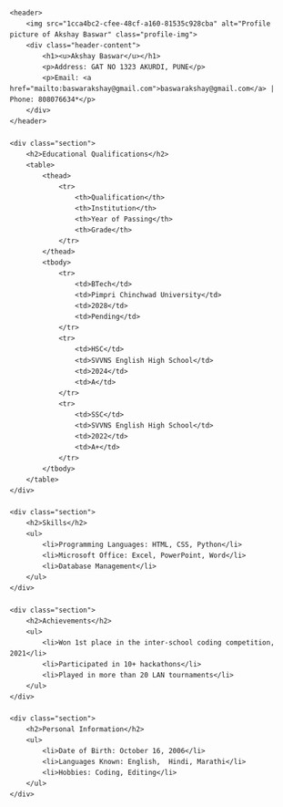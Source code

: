 <!DOCTYPE html>
<html lang="en">
<head>
    <meta charset="UTF-8">
    <meta name="viewport" content="width=device-width, initial-scale=1.0">
    <title>Resume</title>
    <style>
        body {
            font-family: 'Times New Roman', Consolas;
            margin: 20px;
            line-height: 1.6;
        }
        h1, h2 {
            color: #333;
        }
        table {
            width: 100%;
            border-collapse: collapse;
            margin-bottom: 20px;
        }
        table, th, td {
            border: 1px solid #ddd;
        }
        th, td {
            padding: 8px;
            text-align: left;
        }
        th {
            background-color: #f4f4f4;
        }
        .section {
            margin-bottom: 20px;
        }
        .profile-img {
            position: absolute;
            top: 20px;
            left: 20px; 
            border-radius: 10%; 
            width: 150px; 
            height: 150px; 
            object-fit: cover; 
        }
        .header-content {
            position: relative;
            padding-left: 180px; 
            overflow: auto;
        }
    </style>
</head>
<body>

    <header>
        <img src="1cca4bc2-cfee-48cf-a160-81535c928cba" alt="Profile picture of Akshay Baswar" class="profile-img">
        <div class="header-content">
            <h1><u>Akshay Baswar</u></h1>
            <p>Address: GAT NO 1323 AKURDI, PUNE</p>
            <p>Email: <a href="mailto:baswarakshay@gmail.com">baswarakshay@gmail.com</a> | Phone: 808076634*</p>
        </div>
    </header>

    <div class="section">
        <h2>Educational Qualifications</h2>
        <table>
            <thead>
                <tr>
                    <th>Qualification</th>
                    <th>Institution</th>
                    <th>Year of Passing</th>
                    <th>Grade</th>
                </tr>
            </thead>
            <tbody>
                <tr>
                    <td>BTech</td>
                    <td>Pimpri Chinchwad University</td>
                    <td>2028</td>
                    <td>Pending</td>
                </tr>
                <tr>
                    <td>HSC</td>
                    <td>SVVNS English High School</td>
                    <td>2024</td>
                    <td>A</td>
                </tr>
                <tr>
                    <td>SSC</td>
                    <td>SVVNS English High School</td>
                    <td>2022</td>
                    <td>A+</td>
                </tr>
            </tbody>
        </table>
    </div>

    <div class="section">
        <h2>Skills</h2>
        <ul>
            <li>Programming Languages: HTML, CSS, Python</li>
            <li>Microsoft Office: Excel, PowerPoint, Word</li>
            <li>Database Management</li>
        </ul>
    </div>

    <div class="section">
        <h2>Achievements</h2>
        <ul>
            <li>Won 1st place in the inter-school coding competition, 2021</li>
            <li>Participated in 10+ hackathons</li>
            <li>Played in more than 20 LAN tournaments</li>
        </ul>
    </div>

    <div class="section">
        <h2>Personal Information</h2>
        <ul>
            <li>Date of Birth: October 16, 2006</li>
            <li>Languages Known: English,  Hindi, Marathi</li>
            <li>Hobbies: Coding, Editing</li>
        </ul>
    </div>

</body>
</html>
